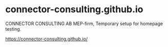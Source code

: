 # connector-consulting.github.io
CONNECTOR CONSULTING AB
MEP-firm, Temporary setup for homepage testing.

https://connector-consulting.github.io/
